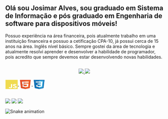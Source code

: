 ## Olá sou Josimar Alves, sou graduado em Sistema de Informação e pós graduado em Engenharia de software para dispositivos móveis!
Possuo experiência na área financeira, pois atualmente trabalho em uma instituição financeira e possuo a cetificação CPA-10, já possui cerca de 15 anos na área.
Inglês nível básico.
Sempre gostei da área de tecnologia e atualmente resolvi aprender e desenvolver a habilidade de programador, pois acredito que sempre devemos estar desenvolvendo novas habilidades.

##

<div align="center">
  <a href="https://github.com/josimar1628">
  <img height="180em" src="https://github-readme-stats.vercel.app/api?username=josimar1628&show_icons=true&theme=tokyonight&include_all_commits=true&count_private=true"/>
  <img height="180em" src="https://github-readme-stats.vercel.app/api/top-langs/?username=josimar1628&layout=compact&langs_count=7&theme=tokyonight"/>
</div>
<div style="display: inline_block"><br>
  <img align="center" alt="jdev-Js" height="30" width="40" src="https://raw.githubusercontent.com/devicons/devicon/master/icons/javascript/javascript-plain.svg">
  <img align="center" alt="jdev-HTML" height="30" width="40" src="https://raw.githubusercontent.com/devicons/devicon/master/icons/html5/html5-original.svg">
  <img align="center" alt="jdev-CSS" height="30" width="40" src="https://raw.githubusercontent.com/devicons/devicon/master/icons/css3/css3-original.svg">
</div>
  
  ##
 
<div> 
    <a href="https://instagram.com/josimaralvesbispo" target="_blank"><img src="https://img.shields.io/badge/-Instagram-%23E4405F?style=for-the-badge&logo=instagram&logoColor=white" target="_blank"></a>
 	  <a href = "mailto:josimar.ab@gmail.com"><img src="https://img.shields.io/badge/Gmail-D14836?style=for-the-badge&logo=gmail&logoColor=white" target="_blank"></a>
    <a href="https://www.linkedin.com/in/josimar-jdev" target="_blank"><img src="https://img.shields.io/badge/-LinkedIn-%230077B5?style=for-the-badge&logo=linkedin&logoColor=white" target="_blank"></a> 
 
  ![Snake animation](https://github.com/josimar1628/josimar1628/blob/output/github-contribution-grid-snake.svg)
 
</div>
